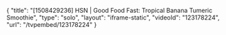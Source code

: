{
    "title": "[1508429236] HSN | Good Food Fast: Tropical Banana Tumeric Smoothie",
    "type": "solo",
    "layout": "iframe-static",
    "videoId": "123178224",
    "url": "\/tvpembed\/123178224"
}